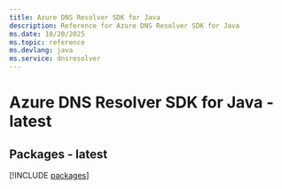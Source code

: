 ```yaml
---
title: Azure DNS Resolver SDK for Java
description: Reference for Azure DNS Resolver SDK for Java
ms.date: 10/20/2025
ms.topic: reference
ms.devlang: java
ms.service: dnsresolver
---
```

# Azure DNS Resolver SDK for Java - latest
## Packages - latest
[!INCLUDE [packages](dns-resolver-index.md)]